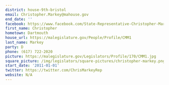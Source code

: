 ```yaml
---
district: house-9th-bristol
email: Christopher.Markey@mahouse.gov
end_date: ''
facebook: https://www.facebook.com/State-Representative-Christopher-Markey-107315875962005/
first_name: Christopher
hometown: Dartmouth
house_url: https://malegislature.gov/People/Profile/CMM1
last_name: Markey
party: D
phone: (617) 722-2020
picture: https://malegislature.gov/Legislators/Profile/170/CMM1.jpg
square_picture: /img/legislators/square-pictures/christopher-markey.png
start_date: '2011-01-01'
twitter: https://twitter.com/ChrisMarkeyRep
website: N/A
---
```

